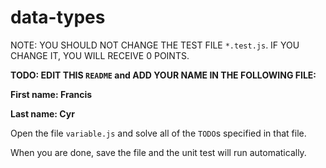 # data-types

NOTE: YOU SHOULD NOT CHANGE THE TEST FILE `*.test.js`. IF YOU CHANGE IT, YOU WILL RECEIVE 0 POINTS.

**TODO: EDIT THIS `README` and ADD YOUR NAME IN THE FOLLOWING FILE:**

**First name: Francis**

**Last name: Cyr**

Open the file `variable.js` and solve all of the `TODO`s specified in that file.

When you are done, save the file and the unit test will run automatically.
